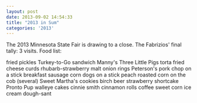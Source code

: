 ```yaml
---
layout: post
date: 2013-09-02 14:54:33
title: "2013 in Sum"
categories: '2013'
---
```


The 2013 Minnesota State Fair is drawing to a close.  The Fabrizios' final tally:  3 visits.  Food list:  

fried pickles
Turkey-to-Go sandwich
Manny's Three Little Pigs torta
fried cheese curds
rhubarb-strawberry malt
onion rings
Peterson's pork chop on a stick
breakfast sausage corn dogs on a stick
peach
roasted corn on the cob (several)
Sweet Martha's cookies
birch beer
strawberry shortcake
Pronto Pup 
walleye cakes
cinnie smith cinnamon rolls
coffee
sweet corn ice cream
dough-sant

